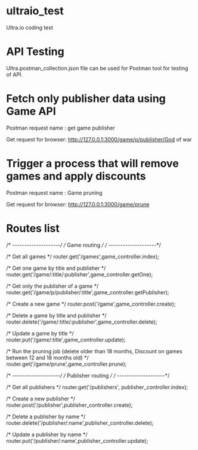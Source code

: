 # ultraio_test
Ultra.io coding test

# API Testing 
Ultra.postman_collection.json file can be used for Postman tool for testing of API.

# Fetch only publisher data using Game API

Postman request name : get game publisher

Get request for browser: http://127.0.0.1:3000/game/p/publisher/God of war


# Trigger a process that will remove games and apply discounts

Postman request name : Game pruning

Get request for browser: http://127.0.0.1:3000/game/prune


# Routes list 

/* --------------------*/
/* Game routing */
/* --------------------*/


/* Get all games */
router.get('/games',game_controller.index);

/* Get one game by title and publisher */
router.get('/game/:title/:publisher',game_controller.getOne);

/* Get only the publisher of a game */
router.get('/game/p/publisher/:title',game_controller.getPublisher);

/* Create a new game */
router.post('/game',game_controller.create);

/* Delete a game by title and publisher */
router.delete('/game/:title/:publisher',game_controller.delete);

/* Update a game by title */
router.put('/game/:title',game_controller.update);

/* Run the pruning job (delete older than 18 months, Discount on games between 12 and 18 months old) */
router.get('/game/prune',game_controller.prune);

/* --------------------*/
/* Publisher routing */
/* --------------------*/

/* Get all publishers */
router.get('/publishers', publisher_controller.index);

/* Create a new publisher */
router.post('/publisher',publisher_controller.create);

/* Delete a publisher by name */
router.delete('/publisher/:name',publisher_controller.delete);

/* Update a publisher by name */
router.put('/publisher/:name',publisher_controller.update);
